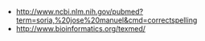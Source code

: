 
* http://www.ncbi.nlm.nih.gov/pubmed?term=soria,%20jose%20manuel&cmd=correctspelling
* http://www.bioinformatics.org/texmed/
